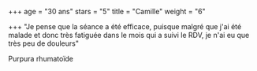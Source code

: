 +++
age = "30 ans"
stars = "5"
title = "Camille"
weight = "6"

+++
"Je pense que la séance a été efficace, puisque malgré que j'ai été malade et donc très fatiguée dans le mois qui a suivi le RDV, je n'ai eu que très peu de douleurs" 

Purpura rhumatoïde